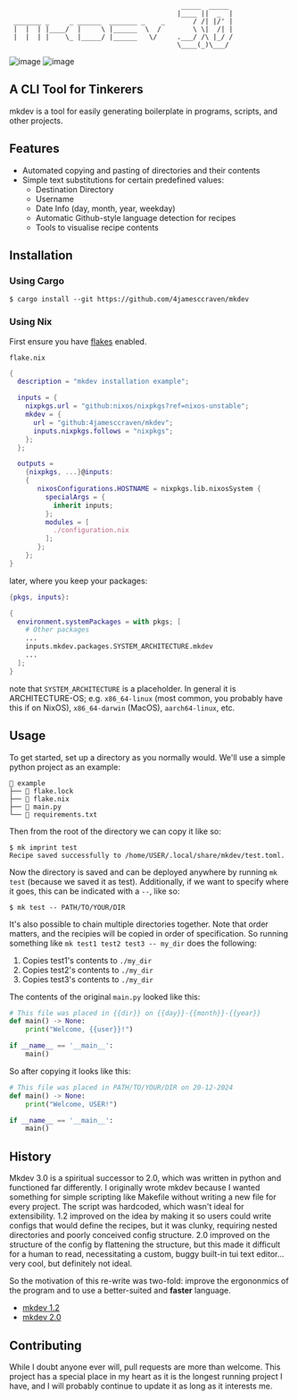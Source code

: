 ```
                                           _____  _____ 
                                          |____ ||  _  |
 _______ _     _ ______  _______ _    _       / /| |/' |
 |  |  | |____/  |     \ |______  \  /        \ \|  /| |
 |  |  | |    \_ |_____/ |______   \/     .___/ /\ |_/ /
                                          \____(_)\___/ 
```
![image](https://img.shields.io/badge/release-3.0.1-orange)
![image](https://img.shields.io/badge/license-MIT_License-orange)

A CLI Tool for Tinkerers
------------------------
mkdev is a tool for easily generating boilerplate in programs,
scripts, and other projects.

Features
--------
- Automated copying and pasting of directories and their contents
- Simple text substitutions for certain predefined values:
  - Destination Directory
  - Username
  - Date Info (day, month, year, weekday)
  - Automatic Github-style language detection for recipes
  - Tools to visualise recipe contents

Installation
------------
### Using Cargo
```
$ cargo install --git https://github.com/4jamesccraven/mkdev
```
### Using Nix
First ensure you have [flakes](https://wiki.nixos.org/wiki/Flakes) enabled.

`flake.nix`
```nix
{
  description = "mkdev installation example";

  inputs = {
    nixpkgs.url = "github:nixos/nixpkgs?ref=nixos-unstable";
    mkdev = {
      url = "github:4jamesccraven/mkdev";
      inputs.nixpkgs.follows = "nixpkgs";
    };
  };

  outputs =
    {nixpkgs, ...}@inputs:
    {
       nixosConfigurations.HOSTNAME = nixpkgs.lib.nixosSystem {
         specialArgs = {
           inherit inputs;
         };
         modules = [
           ./configuration.nix
         ];
       };
    };
}
```
later, where you keep your packages:
```nix
{pkgs, inputs}:

{
  environment.systemPackages = with pkgs; [
    # Other packages
    ...
    inputs.mkdev.packages.SYSTEM_ARCHITECTURE.mkdev
    ...
  ];
}
```
note that `SYSTEM_ARCHITECTURE` is a placeholder. In general it is
ARCHITECTURE-OS; e.g. `x86_64-linux` (most common, you probably have this
if on NixOS), `x86_64-darwin` (MacOS), `aarch64-linux`, etc.


Usage
-----
To get started, set up a directory as you normally would.
We'll use a simple python project as an example:
```
📂 example
├── 📄 flake.lock
├── 📄 flake.nix
├── 📄 main.py
└── 📄 requirements.txt
```
Then from the root of the directory we can copy it like so:
```
$ mk imprint test
Recipe saved successfully to /home/USER/.local/share/mkdev/test.toml.
```
Now the directory is saved and can be deployed anywhere by running `mk test`
(because we saved it as test). 
Additionally, if we want to specify where it goes, this can be indicated with a `--`,
like so:
```
$ mk test -- PATH/TO/YOUR/DIR
```
It's also possible to chain multiple directories together. Note that order matters,
and the recipies will be copied in order of specification. So running something like
`mk test1 test2 test3 -- my_dir` does the following:
1) Copies test1's contents to `./my_dir`
2) Copies test2's contents to `./my_dir`
3) Copies test3's contents to `./my_dir`

The contents of the original `main.py` looked like this:
```python
# This file was placed in {{dir}} on {{day}}-{{month}}-{{year}}
def main() -> None:
    print("Welcome, {{user}}!")

if __name__ == '__main__':
    main()
```
So after copying it looks like this:
```python
# This file was placed in PATH/TO/YOUR/DIR on 20-12-2024
def main() -> None:
    print("Welcome, USER!")

if __name__ == '__main__':
    main()
```

History
------
Mkdev 3.0 is a spiritual successor to 2.0, which was written in python
and functioned far differently. I originally wrote mkdev because I wanted
something for simple scripting like Makefile without writing a new file for
every project. The script was hardcoded, which wasn't ideal for extensibility.
1.2 improved on the idea by making it so users could write configs that would
define the recipes, but it was clunky, requiring nested directories and poorly
conceived config structure. 2.0 improved on the structure of the config by
flattening the structure, but this made it difficult for a human to read,
necessitating a custom, buggy built-in tui text editor... very cool, but
definitely not ideal.

So the motivation of this re-write was two-fold: improve the ergononmics of the
program and to use a better-suited and **faster** language.

- [mkdev 1.2](https://github.com/4jamesccraven/mkdev/tree/4d4ac6dd5fe044b7ba3d71d610716b5f3b9685d7)
- [mkdev 2.0](https://github.com/4jamesccraven/mkdev/tree/v2)


Contributing
------------
While I doubt anyone ever will, pull requests are more than welcome.
This project has a special place in my heart as it is the longest
running project I have, and I will probably continue to update it as long as it
interests me.
